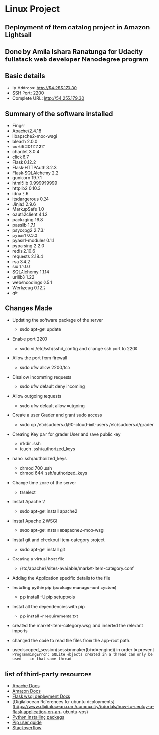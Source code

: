 # Linux Project
## Deployment of Item catalog project in Amazon Lightsail
## Done by Amila Ishara Ranatunga for Udacity fullstack web developer Nanodegree program

## Basic details 

* Ip Address: http://54.255.179.30
* SSH Port: 2200
* Complete URL: http://54.255.179.30

## Summary of the software installed

* Finger
* Apache/2.4.18
* libapache2-mod-wsgi
* bleach 2.0.0
* certifi  2017.7.27.1
* chardet  3.0.4
* click  6.7
* Flask  0.12.2
* Flask-HTTPAuth  3.2.3
* Flask-SQLAlchemy  2.2
* gunicorn  19.7.1
* html5lib  0.999999999
* httplib2  0.10.3
* idna  2.6
* itsdangerous  0.24
* Jinja2  2.9.6
* MarkupSafe  1.0
* oauth2client  4.1.2
* packaging  16.8
* passlib  1.7.1
* psycopg2  2.7.3.1
* pyasn1  0.3.3
* pyasn1-modules  0.1.1
* pyparsing  2.2.0
* redis  2.10.6
* requests  2.18.4
* rsa  3.4.2
* six  1.10.0
* SQLAlchemy  1.1.14
* urllib3  1.22
* webencodings  0.5.1
* Werkzeug  0.12.2
* git

## Changes Made

* Updating the software package of the server
	* sudo apt-get update

* Enable port 2200
	* sudo vi /etc/ssh/sshd_config and change ssh port to 2200

* Allow the port from firewall
	* sudo ufw allow 2200/tcp

* Disallow incomming requests
	* sudo ufw default deny incoming

* Allow outgoing requests
	* sudo ufw default allow outgoing

* Create a user Grader and grant sudo access
	* sudo cp /etc/sudoers.d/90-cloud-init-users /etc/sudoers.d/grader

* Creating Key pair for grader User and save public key
	* mkdir .ssh
	* touch .ssh/authorized_keys

* nano .ssh/authorized_keys
	* chmod 700 .ssh
	* chmod 644 .ssh/authorized_keys

* Change time zone of the server
	* tzselect

* Install Apache 2
	* sudo apt-get install apache2

* Install Apache 2 WSGI
	* sudo apt-get install libapache2-mod-wsgi

* Install git and checkout Item-category project
	* sudo apt-get install git

* Creating a virtual host file 
	* /etc/apache2/sites-available/market-item-category.conf

* Adding the Application specific details to the file

* Installing pythin pip (package management system)
	* pip install -U pip setuptools

* Install all the dependencies with pip
	* pip install -r requirements.txt

* created the market-item-category.wsgi and inserted the relevant imports

* changed the code to read the files from the app-root path.

* used scoped_session(sessionmaker(bind=engine)) in order to prevent ``` ProgrammingError: SQLite objects created in a thread can only be used 	  in that same thread ```


## list of third-party resources

* [Apache Docs](https://httpd.apache.org/docs/)
* [Amazon Docs](https://aws.amazon.com/)
* [Flask wsgi deployment Docs](http://flask.pocoo.org/docs/0.12/deploying/mod_wsgi/)
* [Digitalocean References for ubuntu deployments](https://www.digitalocean.com/community/tutorials/how-to-deploy-a-flask-application-on-an- ubuntu-vps)
* [Python installing packegs](https://packaging.python.org/tutorials/installing-packages/)
* [Pip user guide](https://pip.pypa.io/en/stable/user_guide/)
* [Stackoverflow](https://stackoverflow.com/)

